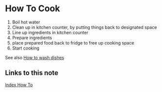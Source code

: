 # How To Cook

1. Boil hot water
1. Clean up in kitchen counter, by putting things back to designated space
1. Line up ingredients in kitchen counter
1. Prepare ingredients
1. place prepared food back to fridge to free up cooking space
1. Start cooking

See also [How to wash dishes](how-to-wash-dishes.md)
## Links to this note

[Index How To](index-how-to.md)

